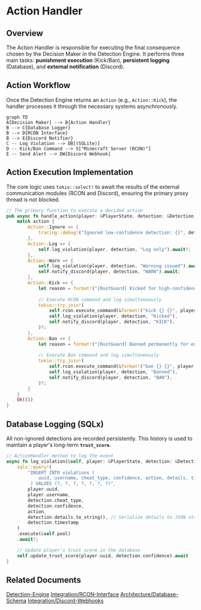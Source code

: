 # Action Handler

## Overview

The Action Handler is responsible for executing the final consequence chosen by the Decision Maker in the Detection Engine. It performs three main tasks: **punishment execution** (Kick/Ban), **persistent logging** (Database), and **external notification** (Discord).

## Action Workflow

Once the Detection Engine returns an `Action` (e.g., `Action::Kick`), the handler processes it through the necessary systems asynchronously.

```mermaid
graph TD
A[Decision Maker] --> B{Action Handler}
B --> C{Database Logger}
B --> D{RCON Interface}
B --> E{Discord Notifier}
C -- Log Violation --> DB[(SQLite)]
D -- Kick/Ban Command --> S["Minecraft Server (RCON)"]
E -- Send Alert --> DW[Discord Webhook]
```



## Action Execution Implementation

The core logic uses `tokio::select!` to await the results of the external communication modules (RCON and Discord), ensuring the primary proxy thread is not blocked.

```rust
// The primary function to execute a decided action
pub async fn handle_action(player: &PlayerState, detection: &Detection, action: Action) -> Result<()> {
    match action {
        Action::Ignore => {
            tracing::debug!("Ignored low-confidence detection: {}", detection.cheat_type);
        },
        Action::Log => {
            self.log_violation(player, detection, "Log only").await?;
        },
        Action::Warn => {
            self.log_violation(player, detection, "Warning issued").await?;
            self.notify_discord(player, detection, "WARN").await;
        },
        Action::Kick => {
            let reason = format!("[RustGuard] Kicked for high-confidence violation: {}", detection.cheat_type);
            
            // Execute RCON command and log simultaneously
            tokio::try_join!(
                self.rcon.execute_command(&format!("kick {} {}", player.username, reason)),
                self.log_violation(player, detection, "Kicked"),
                self.notify_discord(player, detection, "KICK"),
            )?;
        },
        Action::Ban => {
            let reason = format!("[RustGuard] Banned permanently for extreme cheating: {}", detection.cheat_type);
            
            // Execute Ban command and log simultaneously
            tokio::try_join!(
                self.rcon.execute_command(&format!("ban {} {}", player.username, reason)),
                self.log_violation(player, detection, "Banned"),
                self.notify_discord(player, detection, "BAN"),
            )?;
        }
    }
    Ok(())
}

```

## Database Logging (SQLx)

All non-ignored detections are recorded persistently. This history is used to maintain a player's long-term **`trust_score`**.

```rust
// ActionHandler method to log the event
async fn log_violation(&self, player: &PlayerState, detection: &Detection, action: &str) -> sqlx::Result<()> {
    sqlx::query!(
        "INSERT INTO violations (
            uuid, username, cheat_type, confidence, action, details, timestamp
         ) VALUES (?, ?, ?, ?, ?, ?, ?)",
        player.uuid,
        player.username,
        detection.cheat_type,
        detection.confidence,
        action,
        detection.details.to_string(), // Serialize details to JSON string
        detection.timestamp
    )
    .execute(&self.pool)
    .await?;

    // Update player's trust score in the database
    self.update_trust_score(player.uuid, detection.confidence).await
}

```

## Related Documents

[Detection-Engine](./Detection-Engine.md) 
[Integration/RCON-Interface](../04-Integration/RCON-Setup.md) 
[Architecture/Database-Schema](../01-Architecture/Database-Schema.md)
[Integration/Discord-Webhooks](../04-Integration/Discord-Webhooks.md)
